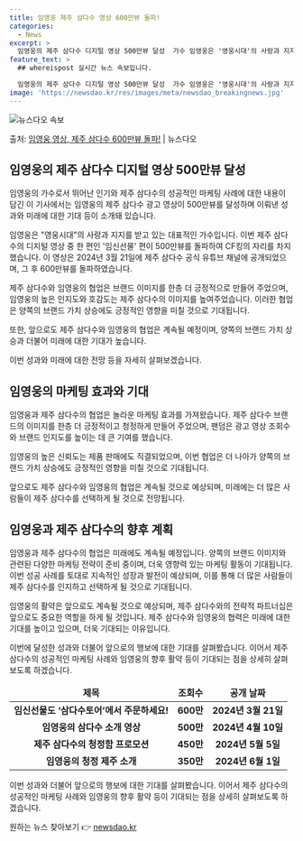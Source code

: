 ```yaml
---
title: 임영웅 제주 삼다수 영상 600만뷰 돌파!
categories:
  - News
excerpt: >
  임영웅의 제주 삼다수 디지털 영상 500만뷰 달성  가수 임영웅은 '영웅시대'의 사랑과 지지를 받고 있는 대…
feature_text: >
  ## whereispost 실시간 뉴스 속보입니다.

  임영웅의 제주 삼다수 디지털 영상 500만뷰 달성  가수 임영웅은 '영웅시대'의 사랑과 지지를 받고 있는 대…
image: 'https://newsdao.kr/res/images/meta/newsdao_breakingnews.jpg'
---
```


![뉴스다오 속보](https://newsdao.kr/res/images/meta/newsdao_breakingnews.jpg)

<p>출처: <a href="https://newsdao.kr/4657" rel="dofollow">임영웅 영상, 제주 삼다수 600만뷰 돌파!</a> | 뉴스다오</p>

<h2 data-ke-size="size26">임영웅의 제주 삼다수 디지털 영상 500만뷰 달성</h2>
임영웅의 가수로서 뛰어난 인기와 제주 삼다수의 성공적인 마케팅 사례에 대한 내용이 담긴 이 기사에서는 임영웅의 제주 삼다수 광고 영상이 500만뷰를 달성하며 이뤄낸 성과와 미래에 대한 기대 등이 소개돼 있습니다.

임영웅은 "영웅시대"의 사랑과 지지를 받고 있는 대표적인 가수입니다. 이번 제주 삼다수의 디지털 영상 중 한 편인 '임신선물' 편이 500만뷰를 돌파하여 CF킹의 자리를 차지했습니다. 이 영상은 2024년 3월 21일에 제주 삼다수 공식 유튜브 채널에 공개되었으며, 그 후 600만뷰를 돌파하였습니다.

제주 삼다수와 임영웅의 협업은 브랜드 이미지를 한층 더 긍정적으로 만들어 주었으며, 임영웅의 높은 인지도와 호감도는 제주 삼다수의 이미지를 높여주었습니다. 이러한 협업은 양쪽의 브랜드 가치 상승에도 긍정적인 영향을 미칠 것으로 기대됩니다.

또한, 앞으로도 제주 삼다수와 임영웅의 협업은 계속될 예정이며, 양쪽의 브랜드 가치 상승과 더불어 미래에 대한 기대가 높습니다.

이번 성과와 미래에 대한 전망 등을 자세히 살펴보겠습니다.

<p data-ke-size="size16"></p>

<h2 data-ke-size="size24">임영웅의 마케팅 효과와 기대</h2>
임영웅과 제주 삼다수의 협업은 놀라운 마케팅 효과를 가져왔습니다. 제주 삼다수 브랜드의 이미지를 한층 더 긍정적이고 청정하게 만들어 주었으며, 팬덤은 광고 영상 조회수와 브랜드 인지도를 높이는 데 큰 기여를 했습니다.

임영웅의 높은 신뢰도는 제품 판매에도 직결되었으며, 이번 협업은 더 나아가 양쪽의 브랜드 가치 상승에도 긍정적인 영향을 미칠 것으로 기대됩니다.

앞으로도 제주 삼다수와 임영웅의 협업은 계속될 것으로 예상되며, 미래에는 더 많은 사람들이 제주 삼다수를 선택하게 될 것으로 전망됩니다.

<p data-ke-size="size16"></p>

<h2 data-ke-size="size24">임영웅과 제주 삼다수의 향후 계획</h2>
임영웅과 제주 삼다수의 협업은 미래에도 계속될 예정입니다. 양쪽의 브랜드 이미지와 관련된 다양한 마케팅 전략이 준비 중이며, 더욱 영향력 있는 마케팅 활동이 기대됩니다. 이번 성공 사례를 토대로 지속적인 성장과 발전이 예상되며, 이를 통해 더 많은 사람들이 제주 삼다수를 인지하고 선택하게 될 것으로 기대됩니다.

임영웅의 활약은 앞으로도 계속될 것으로 예상되며, 제주 삼다수와의 전략적 파트너십은 앞으로도 중요한 역할을 하게 될 것입니다. 제주 삼다수와 임영웅의 협력은 미래에 대한 기대를 높이고 있으며, 더욱 기대되는 이유입니다.

이번에 달성한 성과와 더불어 앞으로의 행보에 대한 기대를 살펴봤습니다. 이어서 제주 삼다수의 성공적인 마케팅 사례와 임영웅의 향후 활약 등이 기대되는 점을 상세히 살펴보도록 하겠습니다.

<table>
<thead>
<tr>
<td style="text-align: center; height: 17px;"><b>제목</b></td>
<td style="text-align: center; height: 17px;"><b>조회수</b></td>
<td style="text-align: center; height: 17px;"><b>공개 날짜</b></td>
</tr>
</thead>
<tbody>
<tr>
<td style="text-align: center; height: 17px;"><b>임신선물도 ‘삼다수토어’에서 주문하세요!</b></td>
<td style="text-align: center; height: 17px;"><b>600만</b></td>
<td style="text-align: center; height: 17px;"><b>2024년 3월 21일</b></td>
</tr>
<tr>
<td style="text-align: center; height: 17px;"><b>임영웅의 삼다수 소개 영상</b></td>
<td style="text-align: center; height: 17px;"><b>500만</b></td>
<td style="text-align: center; height: 17px;"><b>2024년 4월 10일</b></td>
</tr>
<tr>
<td style="text-align: center; height: 17px;"><b>제주 삼다수의 청정함 프로모션</b></td>
<td style="text-align: center; height: 17px;"><b>450만</b></td>
<td style="text-align: center; height: 17px;"><b>2024년 5월 5일</b></td>
</tr>
<tr>
<td style="text-align: center; height: 17px;"><b>임영웅의 청정 제주 소개</b></td>
<td style="text-align: center; height: 17px;"><b>350만</b></td>
<td style="text-align: center; height: 17px;"><b>2024년 6월 1일</b></td>
</tr>
</tbody>
</table>

<p data-ke-size="size16">이번 성과와 더불어 앞으로의 행보에 대한 기대를 살펴봤습니다. 이어서 제주 삼다수의 성공적인 마케팅 사례와 임영웅의 향후 활약 등이 기대되는 점을 상세히 살펴보도록 하겠습니다.</p> 

원하는 뉴스 찾아보기 👉 <a href="https://newsdao.kr" rel="dofollow">newsdao.kr</a>


